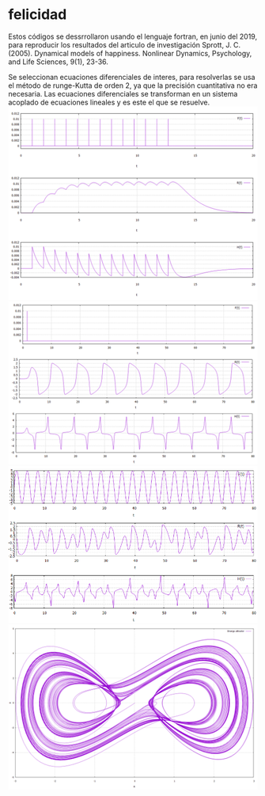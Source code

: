 # felicidad
Estos códigos se dessrrollaron usando el lenguaje fortran, en junio del 2019, para reproducir los resultados del articulo de investigación Sprott, J. C. (2005). Dynamical models of happiness. Nonlinear Dynamics, Psychology, and Life Sciences, 9(1), 23-36.

Se seleccionan ecuaciones diferenciales de interes, para resolverlas se usa el método de runge-Kutta de orden 2, ya que la precisión cuantitativa
no era necesaria.
Las ecuaciones diferenciales se transforman en un sistema acoplado de ecuaciones lineales y es este el que se resuelve.
![Drogas](https://github.com/Cygnus000/felicidad/blob/main/Drugs.PNG)
![Van](https://github.com/Cygnus000/felicidad/blob/main/van.PNG)
![Van Caos](https://github.com/Cygnus000/felicidad/blob/main/vanCaos.PNG)
![Strange](https://github.com/Cygnus000/felicidad/blob/main/strange.PNG)
